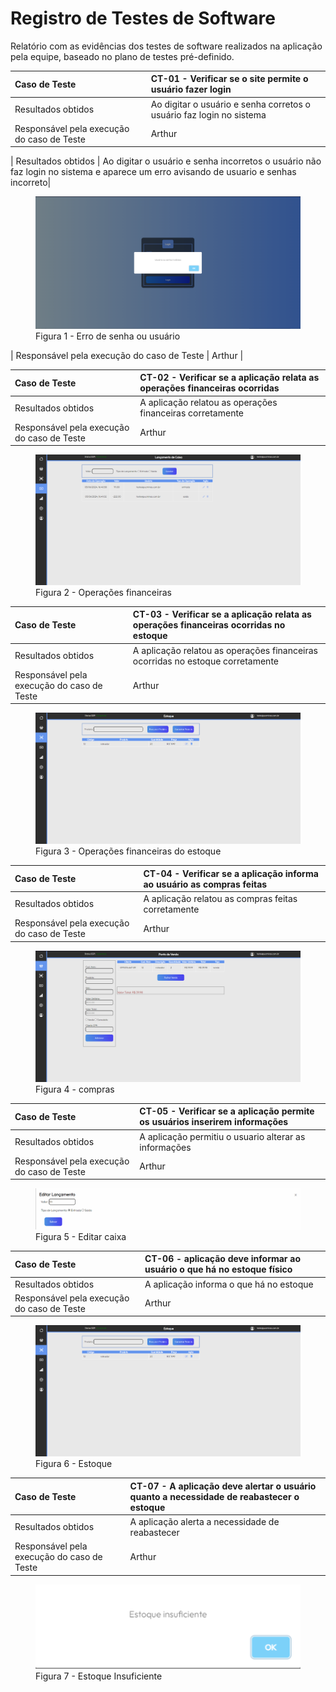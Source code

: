# Registro de Testes de Software

Relatório com as evidências dos testes de software realizados na aplicação pela equipe, baseado no plano de testes pré-definido.


|Caso de Teste    | CT-01 - Verificar se o site permite o usuário fazer login |
|:---|:---|
| Resultados obtidos | Ao digitar o usuário e senha corretos o usuário faz login no sistema  |
| Responsável pela execução do caso de Teste | Arthur |

| Resultados obtidos | Ao digitar o usuário e senha incorretos o usuário não faz login no sistema e aparece um erro avisando de usuario e senhas incorreto|
<figure> 
  <img src="img/erro.png"
  <figcaption>Figura 1 - Erro de senha ou usuário</figcaption>
</figure>

| Responsável pela execução do caso de Teste | Arthur |

|Caso de Teste    | CT-02 - Verificar se a aplicação relata as operações financeiras ocorridas |
|:---|:---|
| Resultados obtidos | A aplicação relatou as operações financeiras corretamente  |
| Responsável pela execução do caso de Teste | Arthur | 
<figure>
  <img src="img/operações.png"
  <figcaption>Figura 2 - Operações financeiras</figcaption>
</figure>

|Caso de Teste    | CT-03 - Verificar se a aplicação relata as operações financeiras ocorridas no estoque |
|:---|:---|
| Resultados obtidos | A aplicação relatou as operações financeiras ocorridas no estoque corretamente  |
| Responsável pela execução do caso de Teste | Arthur | 
<figure>
  <img src="img/opEstoque.png"
  <figcaption>Figura 3 - Operações financeiras do estoque</figcaption>
</figure>


|Caso de Teste    | CT-04 - Verificar se a aplicação informa ao usuário as compras feitas |
|:---|:---|
| Resultados obtidos | A aplicação relatou as compras feitas corretamente  |
| Responsável pela execução do caso de Teste | Arthur | 
<figure>
  <img src="img/vendas.png"
  <figcaption>Figura 4 - compras</figcaption>
</figure>


|Caso de Teste    | CT-05 - Verificar se a aplicação permite os usuários inserirem informações |
|:---|:---|
| Resultados obtidos | A aplicação permitiu o usuario alterar as informações  |
| Responsável pela execução do caso de Teste | Arthur | 
<figure>
  <img src="img/edit.png"
  <figcaption>Figura 5 - Editar caixa</figcaption>
</figure>

|Caso de Teste    | CT-06 -  aplicação deve informar ao usuário o que há no estoque físico |
|:---|:---|
| Resultados obtidos | A aplicação informa o que há no estoque  |
| Responsável pela execução do caso de Teste | Arthur |
<figure> 
  <img src="img/opEstoque.png"
  <figcaption>Figura 6 - Estoque</figcaption>
</figure>

|Caso de Teste    | CT-07 - A aplicação deve alertar o usuário quanto a necessidade de reabastecer o estoque |
|:---|:---|
| Resultados obtidos | A aplicação alerta a necessidade de reabastecer  |
| Responsável pela execução do caso de Teste | Arthur |
<figure> 
  <img src="img/estoqueinsu.png"<figcaption>Figura 7 - Estoque Insuficiente</figcaption>
</figure>

